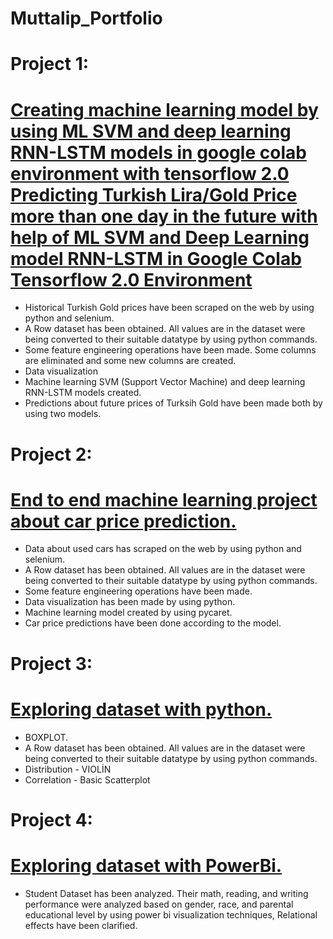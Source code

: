 # Muttalip_Portfolio
# Project 1:

# [Creating machine learning model by using ML SVM and deep learning RNN-LSTM models in google colab environment with tensorflow 2.0 Predicting Turkish Lira/Gold Price more than one day in the future with help of ML SVM and Deep Learning model RNN-LSTM in Google Colab Tensorflow 2.0 Environment](https://gist.github.com/Muttalip7402/0f26a456e2753a427dc034fe9664514a)

- Historical Turkish Gold prices have been scraped on the web by using python and selenium. 
- A Row dataset has been obtained. All values are in the dataset were being converted to their suitable datatype by using python commands.
- Some feature engineering operations have been made. Some columns are eliminated and some new columns are created.
- Data visualization
- Machine learning SVM (Support Vector Machine) and deep learning RNN-LSTM models created. 
- Predictions about future prices of Turksih Gold have been made both by using two models.

# Project 2:
# [End to end machine learning project about car price prediction.](https://github.com/Muttalip7402/CarPricePrediction/blob/main/ArabaFiyatTahmini.ipynb)

- Data about used cars has scraped on the web by using python and selenium. 
- A Row dataset has been obtained. All values are in the dataset were being converted to their suitable datatype by using python commands.
- Some feature engineering operations have been made. 
- Data visualization has been made by using python.
- Machine learning model created by using pycaret.
- Car price predictions have been done according to the model.

# Project 3:
# [Exploring dataset with python.](https://gist.github.com/Muttalip7402/57eb94e54c97a787a32188ade5a76d82)

- BOXPLOT. 
- A Row dataset has been obtained. All values are in the dataset were being converted to their suitable datatype by using python commands.
- Distribution - VIOLİN
- Correlation - Basic Scatterplot

# Project 4:
# [Exploring dataset with PowerBi.](https://github.com/Muttalip7402/PowerBiStudentPerformanceProject/blob/main/StudentPerformance.pdf)

- Student Dataset has been analyzed. Their math, reading, and writing performance were analyzed based on gender, race, and parental educational level by using power bi visualization techniques, Relational effects have been clarified.
